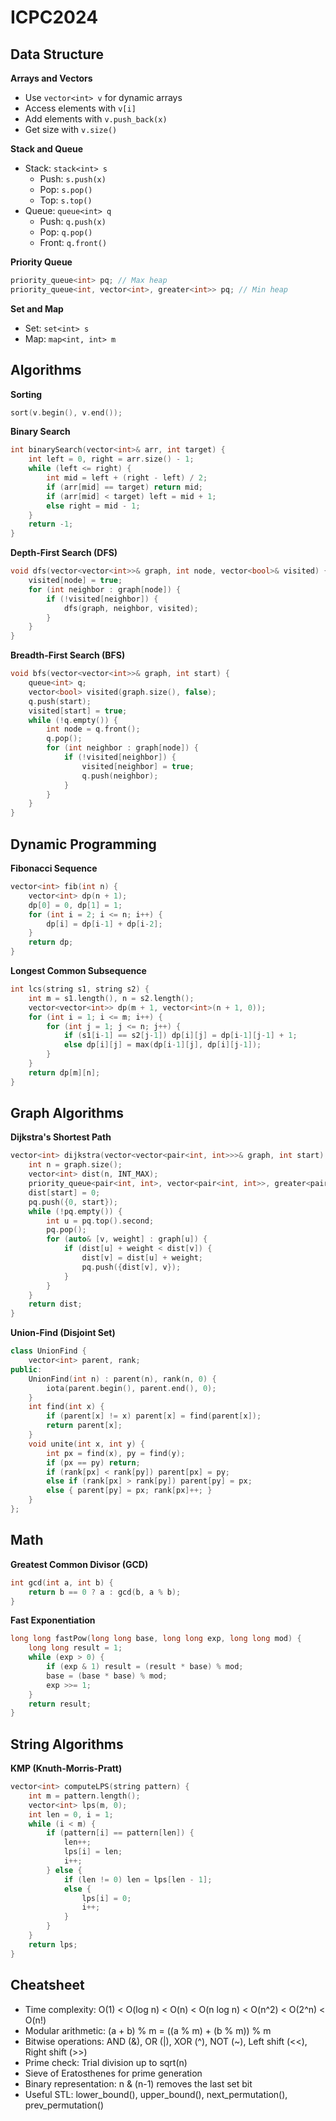 # ICPC2024

## Data Structure

**Arrays and Vectors**
- Use `vector<int> v` for dynamic arrays
- Access elements with `v[i]`
- Add elements with `v.push_back(x)`
- Get size with `v.size()`

**Stack and Queue**
- Stack: `stack<int> s`
  - Push: `s.push(x)`
  - Pop: `s.pop()`
  - Top: `s.top()`
- Queue: `queue<int> q`
  - Push: `q.push(x)`
  - Pop: `q.pop()`
  - Front: `q.front()`

**Priority Queue**
```cpp
priority_queue<int> pq; // Max heap
priority_queue<int, vector<int>, greater<int>> pq; // Min heap
```

**Set and Map**
- Set: `set<int> s`
- Map: `map<int, int> m`

## Algorithms

**Sorting**
```cpp
sort(v.begin(), v.end());
```

**Binary Search**
```cpp
int binarySearch(vector<int>& arr, int target) {
    int left = 0, right = arr.size() - 1;
    while (left <= right) {
        int mid = left + (right - left) / 2;
        if (arr[mid] == target) return mid;
        if (arr[mid] < target) left = mid + 1;
        else right = mid - 1;
    }
    return -1;
}
```

**Depth-First Search (DFS)**
```cpp
void dfs(vector<vector<int>>& graph, int node, vector<bool>& visited) {
    visited[node] = true;
    for (int neighbor : graph[node]) {
        if (!visited[neighbor]) {
            dfs(graph, neighbor, visited);
        }
    }
}
```

**Breadth-First Search (BFS)**
```cpp
void bfs(vector<vector<int>>& graph, int start) {
    queue<int> q;
    vector<bool> visited(graph.size(), false);
    q.push(start);
    visited[start] = true;
    while (!q.empty()) {
        int node = q.front();
        q.pop();
        for (int neighbor : graph[node]) {
            if (!visited[neighbor]) {
                visited[neighbor] = true;
                q.push(neighbor);
            }
        }
    }
}
```

## Dynamic Programming

**Fibonacci Sequence**
```cpp
vector<int> fib(int n) {
    vector<int> dp(n + 1);
    dp[0] = 0, dp[1] = 1;
    for (int i = 2; i <= n; i++) {
        dp[i] = dp[i-1] + dp[i-2];
    }
    return dp;
}
```

**Longest Common Subsequence**
```cpp
int lcs(string s1, string s2) {
    int m = s1.length(), n = s2.length();
    vector<vector<int>> dp(m + 1, vector<int>(n + 1, 0));
    for (int i = 1; i <= m; i++) {
        for (int j = 1; j <= n; j++) {
            if (s1[i-1] == s2[j-1]) dp[i][j] = dp[i-1][j-1] + 1;
            else dp[i][j] = max(dp[i-1][j], dp[i][j-1]);
        }
    }
    return dp[m][n];
}
```

## Graph Algorithms

**Dijkstra's Shortest Path**
```cpp
vector<int> dijkstra(vector<vector<pair<int, int>>>& graph, int start) {
    int n = graph.size();
    vector<int> dist(n, INT_MAX);
    priority_queue<pair<int, int>, vector<pair<int, int>>, greater<pair<int, int>>> pq;
    dist[start] = 0;
    pq.push({0, start});
    while (!pq.empty()) {
        int u = pq.top().second;
        pq.pop();
        for (auto& [v, weight] : graph[u]) {
            if (dist[u] + weight < dist[v]) {
                dist[v] = dist[u] + weight;
                pq.push({dist[v], v});
            }
        }
    }
    return dist;
}
```

**Union-Find (Disjoint Set)**
```cpp
class UnionFind {
    vector<int> parent, rank;
public:
    UnionFind(int n) : parent(n), rank(n, 0) {
        iota(parent.begin(), parent.end(), 0);
    }
    int find(int x) {
        if (parent[x] != x) parent[x] = find(parent[x]);
        return parent[x];
    }
    void unite(int x, int y) {
        int px = find(x), py = find(y);
        if (px == py) return;
        if (rank[px] < rank[py]) parent[px] = py;
        else if (rank[px] > rank[py]) parent[py] = px;
        else { parent[py] = px; rank[px]++; }
    }
};
```

## Math

**Greatest Common Divisor (GCD)**
```cpp
int gcd(int a, int b) {
    return b == 0 ? a : gcd(b, a % b);
}
```

**Fast Exponentiation**
```cpp
long long fastPow(long long base, long long exp, long long mod) {
    long long result = 1;
    while (exp > 0) {
        if (exp & 1) result = (result * base) % mod;
        base = (base * base) % mod;
        exp >>= 1;
    }
    return result;
}
```

## String Algorithms

**KMP (Knuth-Morris-Pratt)**
```cpp
vector<int> computeLPS(string pattern) {
    int m = pattern.length();
    vector<int> lps(m, 0);
    int len = 0, i = 1;
    while (i < m) {
        if (pattern[i] == pattern[len]) {
            len++;
            lps[i] = len;
            i++;
        } else {
            if (len != 0) len = lps[len - 1];
            else {
                lps[i] = 0;
                i++;
            }
        }
    }
    return lps;
}
```

## Cheatsheet

- Time complexity: O(1) < O(log n) < O(n) < O(n log n) < O(n^2) < O(2^n) < O(n!)
- Modular arithmetic: (a + b) % m = ((a % m) + (b % m)) % m
- Bitwise operations: AND (&), OR (|), XOR (^), NOT (~), Left shift (<<), Right shift (>>)
- Prime check: Trial division up to sqrt(n)
- Sieve of Eratosthenes for prime generation
- Binary representation: n & (n-1) removes the last set bit
- Useful STL: lower_bound(), upper_bound(), next_permutation(), prev_permutation()
